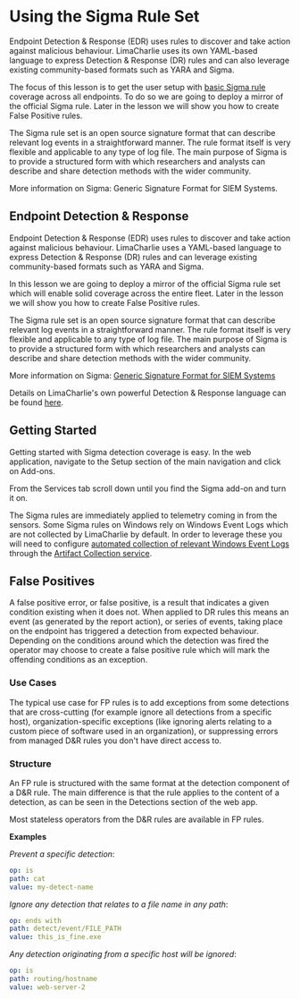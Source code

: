 # Using the Sigma Rule Set

Endpoint Detection & Response (EDR) uses rules to discover and take action against malicious behaviour. LimaCharlie uses its own YAML-based language to express Detection & Response (DR) rules and can also leverage existing community-based formats such as YARA and Sigma.

The focus of this lesson is to get the user setup with [basic Sigma rule](https://github.com/refractionPOINT/rules/tree/master/Sigma) coverage across all endpoints. To do so we are going to deploy a mirror of the official Sigma rule. Later in the lesson we will show you how to create False Positive rules.

The Sigma rule set is an open source signature format that can describe relevant log events in a straightforward manner. The rule format itself is very flexible and applicable to any type of log file. The main purpose of Sigma is to provide a structured form with which researchers and analysts can describe and share detection methods with the wider community.

More information on Sigma: Generic Signature Format for SIEM Systems.

## Endpoint Detection & Response

Endpoint Detection & Response (EDR) uses rules to discover and take action against malicious behaviour. LimaCharlie uses a YAML-based language to express Detection & Response (DR) rules and can leverage existing community-based formats such as YARA and Sigma.

In this lesson we are going to deploy a mirror of the official Sigma rule set which will enable solid coverage across the entire fleet. Later in the lesson we will show you how to create False Positive rules.

The Sigma rule set is an open source signature format that can describe relevant log events in a straightforward manner. The rule format itself is very flexible and applicable to any type of log file. The main purpose of Sigma is to provide a structured form with which researchers and analysts can describe and share detection methods with the wider community.

More information on Sigma: [Generic Signature Format for SIEM Systems](https://github.com/Neo23x0/sigma)

Details on LimaCharlie's own powerful Detection & Response language can be found [here]().

## Getting Started

Getting started with Sigma detection coverage is easy. In the web application, navigate to the Setup section of the main navigation and click on Add-ons.

From the Services tab scroll down until you find the Sigma add-on and turn it on.

The Sigma rules are immediately applied to telemetry coming in from the sensors. Some Sigma rules on Windows rely on Windows Event Logs which are not collected by LimaCharlie by default. In order to leverage these you will need to configure [automated collection of relevant Windows Event Logs](./external_logs.md#windows-event-logs) through the [Artifact Collection service](./external_logs.md#artifact-collection).

## False Positives

A false positive error, or false positive, is a result that indicates a given condition existing when it does not. When applied to DR rules this means an event (as generated by the report action), or series of events, taking place on the endpoint has triggered a detection from expected behaviour. Depending on the conditions around which the detection was fired the operator may choose to create a false positive rule which will mark the offending conditions as an exception.

### Use Cases

The typical use case for FP rules is to add exceptions from some detections that are cross-cutting (for example ignore all detections from a specific host), organization-specific exceptions (like ignoring alerts relating to a custom piece of software used in an organization), or suppressing errors from managed D&R rules you don't have direct access to.

### Structure

An FP rule is structured with the same format at the detection component of a D&R rule. The main difference is that the rule applies to the content of a detection, as can be seen in the Detections section of the web app.

Most stateless operators from the D&R rules are available in FP rules.

**Examples**

*Prevent a specific detection*:

```yaml
op: is
path: cat
value: my-detect-name
```

*Ignore any detection that relates to a file name in any path*:

```yaml
op: ends with
path: detect/event/FILE_PATH
value: this_is_fine.exe
```

*Any detection originating from a specific host will be ignored*:

```yaml
op: is
path: routing/hostname
value: web-server-2
```
